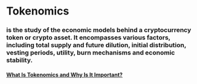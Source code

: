 # Tokenomics 
### is the study of the economic models behind a cryptocurrency token or crypto asset. It encompasses various factors, including total supply and future dilution, initial distribution, vesting periods, utility, burn mechanisms and economic stability.

#### [What Is Tokenomics and Why Is It Important?](https://www.coindesk.com/learn/what-is-tokenomics-and-why-is-it-important/)

